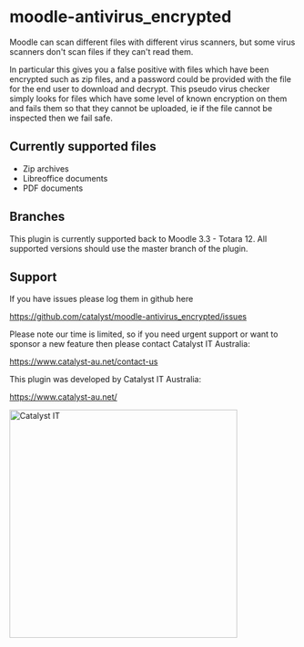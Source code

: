 # moodle-antivirus_encrypted

Moodle can scan different files with different virus scanners, but some virus scanners don't scan files if they can't read them.

In particular this gives you a false positive with files which have been encrypted such as zip files, and a password could be provided with the file for the end user to download and decrypt. This pseudo virus checker simply looks for files which have some level of known encryption on them and fails them so that they cannot be uploaded, ie if the file cannot be inspected then we fail safe.

## Currently supported files
 * Zip archives
 * Libreoffice documents
 * PDF documents

## Branches

This plugin is currently supported back to Moodle 3.3 - Totara 12. All supported versions should use the master branch of the plugin.

## Support

If you have issues please log them in github here

https://github.com/catalyst/moodle-antivirus_encrypted/issues

Please note our time is limited, so if you need urgent support or want to
sponsor a new feature then please contact Catalyst IT Australia:

https://www.catalyst-au.net/contact-us

This plugin was developed by Catalyst IT Australia:

https://www.catalyst-au.net/

<img alt="Catalyst IT" src="https://cdn.rawgit.com/CatalystIT-AU/moodle-auth_saml2/master/pix/catalyst-logo.svg" width="400">
